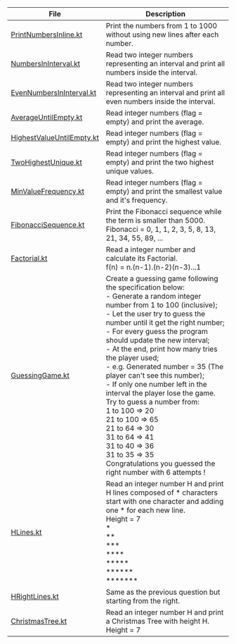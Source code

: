 | File                                                   | Description                                                                                                                                                                                                                                                                                                                                                                                                                                                                                                                                                                                                                                                                                                      |
|--------------------------------------------------------|------------------------------------------------------------------------------------------------------------------------------------------------------------------------------------------------------------------------------------------------------------------------------------------------------------------------------------------------------------------------------------------------------------------------------------------------------------------------------------------------------------------------------------------------------------------------------------------------------------------------------------------------------------------------------------------------------------------|
| [PrintNumbersInline.kt](PrintNumbersInline.kt)         | Print the numbers from 1 to 1000 without using new lines after each number.                                                                                                                                                                                                                                                                                                                                                                                                                                                                                                                                                                                                                                      |           
| [NumbersInInterval.kt](NumbersInInterval.kt)           | Read two integer numbers representing an interval and print all numbers inside the interval.                                                                                                                                                                                                                                                                                                                                                                                                                                                                                                                                                                                                                     |
| [EvenNumbersInInterval.kt](EvenNumbersInInterval.kt)   | Read two integer numbers representing an interval and print all even numbers inside the interval.                                                                                                                                                                                                                                                                                                                                                                                                                                                                                                                                                                                                                |
| [AverageUntilEmpty.kt](AverageUntilEmpty.kt)           | Read integer numbers (flag = empty) and print the average.                                                                                                                                                                                                                                                                                                                                                                                                                                                                                                                                                                                                                                                       |
| [HighestValueUntilEmpty.kt](HighestValueUntilEmpty.kt) | Read integer numbers (flag = empty) and print the highest value.                                                                                                                                                                                                                                                                                                                                                                                                                                                                                                                                                                                                                                                 |
| [TwoHighestUnique.kt](TwoHighestUnique.kt)             | Read integer numbers (flag = empty) and print the two highest unique values.                                                                                                                                                                                                                                                                                                                                                                                                                                                                                                                                                                                                                                     |
| [MinValueFrequency.kt](MinValueFrequency.kt)           | Read integer numbers (flag = empty) and print the smallest value and it's frequency.                                                                                                                                                                                                                                                                                                                                                                                                                                                                                                                                                                                                                             |
| [FibonacciSequence.kt](FibonacciSequence.kt)           | Print the Fibonacci sequence while the term is smaller than 5000. <br/>Fibonacci = 0, 1, 1, 2, 3, 5, 8, 13, 21, 34, 55, 89, ...                                                                                                                                                                                                                                                                                                                                                                                                                                                                                                                                                                                  |
| [Factorial.kt](Factorial.kt)                           | Read a integer number and calculate its Factorial. <br/>f(n) = n.(n-1).(n-2)(n-3)...1                                                                                                                                                                                                                                                                                                                                                                                                                                                                                                                                                                                                                            |
| [GuessingGame.kt](GuessingGame.kt)                     | Create a guessing game following the specification below: <br/>- Generate a random integer number from 1 to 100 (inclusive); <br/>- Let the user try to guess the number until it get the right number; <br/>- For every guess the program should update the new interval; <br/>- At the end, print how many tries the player used; <br/>- e.g. Generated number = 35 (The player can't see this number); <br/>- If only one number left in the interval the player lose the game. <br/>Try to guess a number from: <br/>1 to 100 => 20 <br/>21 to 100 => 65 <br/>21 to 64 => 30 <br/>31 to 64 => 41 <br/>31 to 40 => 36 <br/>31 to 35 => 35 <br/>Congratulations you guessed the right number with 6 attempts ! |
| [HLines.kt](HLines.kt)                                 | Read an integer number H and print H lines composed of * characters start with one character and adding one * for each new line. <br/>Height = 7 <br/>* <br/>** <br/>*** <br/>**** <br/>***** <br/>****** <br/>*******                                                                                                                                                                                                                                                                                                                                                                                                                                                                                           |
| [HRightLines.kt](HRightLines.kt)                       | Same as the previous question but starting from the right.                                                                                                                                                                                                                                                                                                                                                                                                                                                                                                                                                                                                                                                       |
| [ChristmasTree.kt](ChristmasTree.kt)                   | Read an integer number H and print a Christmas Tree with height H. <br/>Height = 7                                                                                                                                                                                                                                                                                                                                                                                                                                                                                                                                                                                                                               |